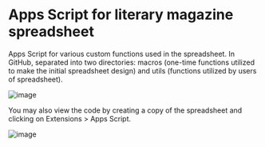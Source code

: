 # Apps Script for literary magazine spreadsheet

Apps Script for various custom functions used in the spreadsheet. In GitHub, separated into two directories: macros (one-time functions utilized to make the initial spreadsheet design) and utils (functions utilized by users of spreadsheet).

![image](https://github.com/ACulturedSwine/maker-portfolio/assets/98501518/451f5660-269f-4c07-a737-f9a487489b11)

You may also view the code by creating a copy of the spreadsheet and clicking on Extensions > Apps Script.

![image](https://github.com/ACulturedSwine/maker-portfolio/assets/98501518/2e54615a-b5e3-4f95-9d1f-320ef52d9e21)
